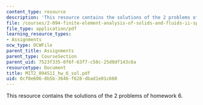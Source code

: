 ```yaml
---
content_type: resource
description: 'This resource contains the solutions of the 2 problems of homework 6. '
file: /courses/2-094-finite-element-analysis-of-solids-and-fluids-ii-spring-2011/0cf0e6068b5b3646f628dbad1e01c660_MIT2_094S11_hw_6_sol.pdf
file_type: application/pdf
learning_resource_types:
- Assignments
ocw_type: OCWFile
parent_title: Assignments
parent_type: CourseSection
parent_uid: 7523f335-0f6f-63f7-c50c-25d0df143c6a
resourcetype: Document
title: MIT2_094S11_hw_6_sol.pdf
uid: 0cf0e606-8b5b-3646-f628-dbad1e01c660
---
```

This resource contains the solutions of the 2 problems of homework 6. 

